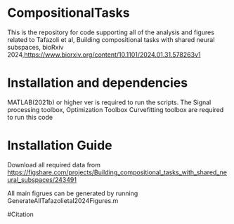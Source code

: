 # CompositionalTasks
This is the repository for code supporting all of the analysis and figures related to Tafazoli et al, Building compositional tasks with shared neural subspaces, bioRxiv 2024,https://www.biorxiv.org/content/10.1101/2024.01.31.578263v1

# Installation and dependencies

MATLAB(2021b) or higher ver is required to run the scripts. 
The Signal processing toolbox, Optimization Toolbox Curvefitting toolbox are required to run this code

# Installation Guide

Download all required data from  https://figshare.com/projects/Building_compositional_tasks_with_shared_neural_subspaces/243491

All main figrues can be generated by running GenerateAllTafazolietal2024Figures.m

#Citation 
